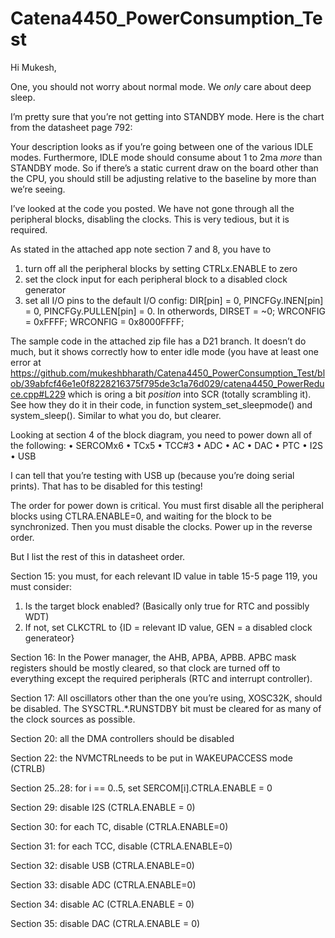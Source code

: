 # Catena4450_PowerConsumption_Test
Hi Mukesh,

One, you should not worry about normal mode. We *only* care about deep sleep. 

I’m pretty sure that you’re not getting into STANDBY mode. Here is the chart from the datasheet page 792:

 

Your description looks as if you’re going between one of the various IDLE modes. Furthermore, IDLE mode should consume about 1 to 2ma *more* than STANDBY mode.  So if there’s a static current draw on the board other than the CPU, you should still be adjusting relative to the baseline by more than we’re seeing.

I’ve looked at the code you posted. We have not gone through all the peripheral blocks, disabling the clocks. This is very tedious, but it is required.

As stated in the attached app note section 7 and 8, you have to 
1.	turn off all the peripheral blocks by setting CTRLx.ENABLE to zero
2.	set the clock input for each peripheral block to a disabled clock generator
3.	set all I/O pins to the default I/O config: DIR[pin] = 0, PINCFGy.INEN[pin] = 0, PINCFGy.PULLEN[pin] = 0.  In otherwords, DIRSET = ~0; WRCONFIG = 0xFFFF; WRCONFIG = 0x8000FFFF;

The sample code in the attached zip file has a D21 branch. It doesn’t do much, but it shows correctly how to enter idle mode (you have at least one error at https://github.com/mukeshbharath/Catena4450_PowerConsumption_Test/blob/39abfcf46e1e0f8228216375f795de3c1a76d029/catena4450_PowerReduce.cpp#L229 which is oring a bit *position* into SCR (totally scrambling it). See how they do it in their code, in function system_set_sleepmode() and system_sleep(). Similar to what you do, but clearer.

Looking at section 4 of the block diagram, you need to power down all of the following:
•	SERCOMx6
•	TCx5
•	TCC#3
•	ADC
•	AC
•	DAC
•	PTC
•	I2S
•	USB 

I can tell that you’re testing with USB up (because you’re doing serial prints). That has to be disabled for this testing!

The order for power down is critical. You must first disable all the peripheral blocks using CTLRA.ENABLE=0, and waiting for the block to be synchronized. Then you must disable the clocks.  Power up in the reverse order.

But I list the rest of this in datasheet order.

Section 15: you must, for each relevant ID value in table 15-5 page 119, you must consider:
1.	Is the target block enabled? (Basically only true for RTC and possibly WDT)
2.	If not, set CLKCTRL to {ID = relevant ID value, GEN = a disabled clock generateor}

Section 16: In the Power manager, the AHB, APBA, APBB. APBC mask registers should be mostly cleared, so that clock are turned off to everything except the required peripherals (RTC and interrupt controller).

Section 17:
All oscillators other than the one you’re using, XOSC32K, should be disabled. The SYSCTRL.*.RUNSTDBY bit must be cleared for as many of the clock sources as possible.

Section 20: all the DMA controllers should be disabled

Section 22: the NVMCTRLneeds to be put in WAKEUPACCESS mode (CTRLB)

Section 25..28: for i == 0..5, set SERCOM[i].CTRLA.ENABLE = 0

Section 29: disable I2S (CTRLA.ENABLE = 0)

Section 30: for each TC, disable (CTRLA.ENABLE=0)

Section 31: for each TCC, disable (CTRLA.ENABLE=0)

Section 32: disable USB (CTRLA.ENABLE=0)

Section 33: disable ADC (CTRLA.ENABLE=0)

Section 34: disable AC (CTRLA.ENABLE = 0)

Section 35: disable DAC (CTRLA.ENABLE = 0)
